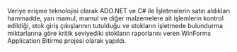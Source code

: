 Veriye erişme teknolojisi olarak ADO.NET ve C# ile İşletmelerin satın aldıkları hammadde, yarı mamul, mamul 
ve diğer malzemelere ait işlemlerin kontrol edildiği, stok giriş çıkışlarının tutulduğu ve stokların işletmede 
bulundurma miktarlarına göre kritik seviyediki stokların raporlarını veren WinForms Application Bitirme projesi olarak yapıldı.

